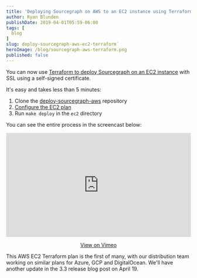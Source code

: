 ```yaml
---
title: 'Deploying Sourcegraph on AWS to an EC2 instance using Terraform'
author: Ryan Blunden
publishDate: 2019-04-01T05:59-06:00
tags: [
  blog
]
slug: deploy-sourcegraph-aws-ec2-terraform`
heroImage: /blog/sourcegraph-aws-terraform.png
published: false
---
```


You can now use [Terraform to deploy Sourcegraph on an EC2 instance](https://github.com/sourcegraph/deploy-sourcegraph-aws/tree/master/ec2) with SSL using a self-signed certificate.

It's easy and takes less than 5 minutes:

1. Clone the [deploy-sourcegraph-aws](https://github.com/sourcegraph/deploy-sourcegraph-aws/) repository
1. [Configure the EC2 plan](https://github.com/sourcegraph/deploy-sourcegraph-aws/tree/master/ec2#terraform-plan-configuration)
1. Run `make deploy` in the `ec2` directory

You can see the entire process in the screencast below:

<p class="container">
  <div style="padding:56.25% 0 0 0;position:relative;">
    <iframe src="https://player.vimeo.com/video/327771524?color=0CB6F4&amp;title=0&amp;byline=0&amp;portrait=0&autoplay=1&loop=1" style="position:absolute;top:0;left:0;width:100%;height:100%;" frameborder="0" webkitallowfullscreen="" mozallowfullscreen="" allowfullscreen=""></iframe>
  </div>
  <p style="text-align: center"><a href="https://vimeo.com/327771524" target="_blank">View on Vimeo</a></p>
</p>

This AWS EC2 Terraform plan is the first of many, with our distribution team working on similar plans for Azure, GCP and DigitalOcean. We'll have another update in the 3.3 release blog post on April 19.
